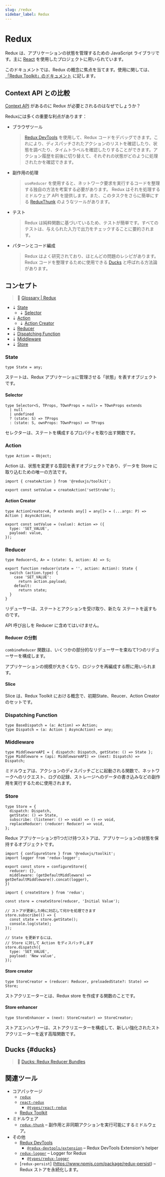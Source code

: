 ```yaml
---
slug: /redux
sidebar_label: Redux
---
```


# Redux

Redux は、アプリケーションの状態を管理するための JavaScript ライブラリです。主に [React](/notes/reactjs) を使用したプロジェクトに用いられています。

このドキュメントでは、Redux の概念に焦点を当てます。使用に関しては、[「Redux Toolkit」のドキュメント](/notes/redux-toolkit) に記します。

## Context API との比較

[Context API](https://ja.reactjs.org/docs/context.html) があるのに Redux が必要とされるのはなぜでしょうか？

Reduxには多くの重要な利点があります：

- ブラウザツール
  > [Redux DevTools](https://github.com/reduxjs/redux-devtools) を使用して、Redux コードをデバッグできます。これにより、ディスパッチされたアクションのリストを確認したり、状態を調べたり、タイムトラベルを確認したりすることができます。アクション履歴を前後に切り替えて、それぞれの状態がどのように処理されたかを確認できます。
- 副作用の処理
  > `useReducer` を使用すると、ネットワーク要求を実行するコードを整理する独自の方法を考案する必要があります。 Redux はそれを処理するミドルウェア API を提供します。また、このタスクをさらに簡単にする [ReduxThunk](https://github.com/reduxjs/redux-thunk) のようなツールがあります。
- テスト
  > Redux は純粋関数に基づいているため、テストが簡単です。すべてのテストは、与えられた入力で出力をチェックすることに要約されます。
- パターンとコード編成
  > Redux はよく研究されており、ほとんどの問題のレシピがあります。 Redux コードを整理するために使用できる [Ducks](#ducks) と呼ばれる方法論があります。

## コンセプト

> 🔗 [Glossary | Redux](https://redux.js.org/understanding/thinking-in-redux/glossary)

- ⇣ [State](#state)
  - ⇣ [Selector](#selector)
- ⇣ [Action](#action)
  - ⇣ [Action Creator](#action-creator)
- ⇣ [Reducer](#reducer)
- ⇣ [Dispatching Function](#dispatching-function)
- ⇣ [Middleware](#middleware) 
- ⇣ [Store](#store)

### State

```tsx
type State = any;
```

ステートは、Redux アプリケーショに管理させる「状態」を表すオブジェクトです。

#### Selector

```tsx
type Selector<S, TProps, TOwnProps = null> = TOwnProps extends
  | null
  | undefined
  ? (state: S) => TProps
  : (state: S, ownProps: TOwnProps) => TProps
```

セレクターは、ステートを構成するプロパティを取り出す関数です。

### Action

```tsx
type Action = Object;
```

Action は、状態を変更する意図を表すオブジェクトであり、データを Store に取り込むための唯一の方法です。

```tsx title="【例】Action の作成"
import { createAction } from '@reduxjs/toolkit';

export const setValue = createAction('setStroke');
```

#### Action Creator

```tsx
type ActionCreator<A, P extends any[] = any[]> = (...args: P) => Action | AsyncAction;
```

```tsx title="【例】Action Creator"
export const setValue = (value): Action => ({
  type: 'SET_VALUE',
  payload: value,
});
```

### Reducer

```tsx
type Reducer<S, A> = (state: S, action: A) => S;
```

```tsx title="【例】Action"
export function reducer(state = '', action: Action): State {
  switch (action.type) {
    case 'SET_VALUE':
      return action.payload;
    default:
      return state;
  }
}
```

リデューサーは、ステートとアクションを受け取り、新たな ステートを返すものです。

API 呼び出しを Reducer に含めてはいけません。

#### Reducer の分割

`combineReducer` 関数は、いくつかの部分的なリデューサーを束ねて1つのリデューサーを構成します。

アプリケーションの規模が大きくなり、ロジックを再編成する際に用いられます。

#### Slice

Slice は、Redux Toolkit における概念で、初期State、Reucer、Action Creatorのセットです。

### Dispatching Function

```tsx
type BaseDispatch = (a: Action) => Action;
type Dispatch = (a: Action | AsyncAction) => any;
```

### Middleware

```tsx
type MiddlewareAPI = { dispatch: Dispatch, getState: () => State };
type Middleware = (api: MiddlewareAPI) => (next: Dispatch) => Dispatch;
```

ミドルウェアは、アクションのディスパッチごとに起動される関数で、ネットワークへのリクエスト、ログの記録、ストレージへのデータの書き込みなどの副作用を実行するために使用されます。

### Store

```tsx
type Store = {
  dispatch: Dispatch,
  getState: () => State,
  subscribe: (listener: () => void) => () => void,
  replaceReducer: (reducer: Reducer) => void,
};
```

Redux アプリケーションが1つだけ持つストアは、アプリケーションの状態を保持するオブジェクトです。

```tsx title="【例】ストアの作成 (Toolkit)"
import { configureStore } from '@reduxjs/toolkit';
import logger from 'redux-logger';

export const store = configureStore({
  reducer: {},
  middleware: (getDefaultMiddleware) => getDefaultMiddleware().concat(logger),
})
```

```tsx title="【例】ストアの作成 (redux)"
import { createStore } from 'redux';

const store = createStore(reducer, 'Initial Value');

// ストアが更新した時に対応して何かを処理できます
store.subscribe(() => {
  const state = store.getState();
  console.log(state);
});

// State を更新するには、
// Store に対して Action をディスパッチします
store.dispatch({
  type: 'SET_VALUE',
  payload: 'New value',
});
```

#### Store creator

```tsx
type StoreCreator = (reducer: Reducer, preloadedState?: State) => Store;
```

ストアクリエーターとは、Redux store を作成する関数のことです。

#### Store enhancer

```tsx
type StoreEnhancer = (next: StoreCreator) => StoreCreator;
```

ストアエンハンサーは、ストアクリエーターを構成して、新しい強化されたストアクリエーターを返す高階関数です。

## Ducks {#ducks}

> 🔗 [Ducks: Redux Reducer Bundles](https://github.com/erikras/ducks-modular-redux)


## 関連ツール

- コアパッケージ
  - [`redux`](https://www.npmjs.com/package/redux)
  - [`react-redux`](https://www.npmjs.com/package/react-redux)
    - [`@types/react-redux`](https://www.npmjs.com/package/@types/react-redux)
  - [Redux Toolkit](https://redux-toolkit.js.org/)
- ミドルウェア
  - [`redux-thunk`](https://www.npmjs.com/package/redux-thunk) – 副作用と非同期アクションを実行可能にするミドルウェア。
- その他
  - [Redux DevTools](https://github.com/reduxjs/redux-devtools)
    - [`@redux-devtools/extension`](https://www.npmjs.com/package/@redux-devtools/extension) – Redux DevTools Extension's helper
  - [`redux-logger`](https://www.npmjs.com/package/redux-logger) – Logger for Redux
    - [`@types/redux-logger`](https://www.npmjs.com/package/@types/redux-logger)
  - [`redux-persist`] (https://www.npmjs.com/package/redux-persist) – Redux ストアを永続化します。

